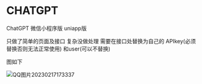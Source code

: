 # CHATGPT
ChatGPT 微信小程序版 uniapp版  

只做了简单的页面及接口 复杂没做处理 需要在接口处替换为自己的 APIkey(必须替换否则无法正常使用) 和user(可以不替换)  

图如下  

![QQ图片20230217173337](https://user-images.githubusercontent.com/125270275/219607401-65b4717e-e8e5-4395-9de6-9ba5c9d1af04.png)

